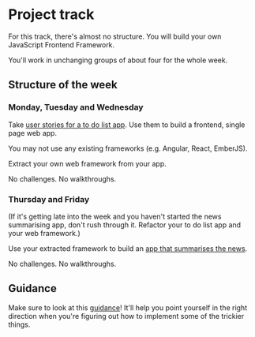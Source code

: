 # Project track

For this track, there's almost no structure. You will build your own JavaScript Frontend Framework.

You'll work in unchanging groups of about four for the whole week.

## Structure of the week

### Monday, Tuesday and Wednesday

Take [user stories for a to do list app](to_do_list_app_user_stories.md).  Use them to build a frontend, single page web app.

You may not use any existing frameworks (e.g. Angular, React, EmberJS).

Extract your own web framework from your app.

No challenges.  No walkthroughs.

### Thursday and Friday

(If it's getting late into the week and you haven't started the news summarising app, don't rush through it.  Refactor your to do list app and your web framework.)

Use your extracted framework to build an [app that summarises the news](news_summary_project.md).

No challenges.  No walkthroughs.

## Guidance

Make sure to look at this [guidance](news_summary_project_guidance.md)! It'll help you point yourself in the right direction when you're figuring out how to implement some of the trickier things.
